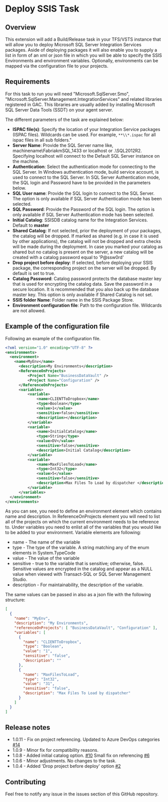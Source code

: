 # Deploy SSIS Task

## Overview

This extension will add a Build/Release task in your TFS/VSTS instance that will allow you to deploy Microsoft SQL Server Integration Services packages.
Aside of deploying packages it will also enable you to supply a list in form of an xml or json file in which you will be able to specify the SSIS Environments and environment variables. Optionally, environments can be mapped via the configuration file to your projects.

## Requirements

For this task to run you will need "Microsoft.SqlServer.Smo", "Microsoft.SqlServer.Management.IntegrationServices" and related libraries registered in GAC. This libraries are usually added by installing Microsoft SQL Server Data Tools (SSDT) on your agent server.

The different parameters of the task are explained below:

* **ISPAC file(s)**: Specify the location of your Integration Service packages (ISPAC files). Wildcards can be used. For example, `**\\*.ispac` for all ispac files in all sub folders."
* **Server Name**: Provide the SQL Server name like, machinename\\FabriakmSQL,1433 or localhost or .\\SQL2012R2. Specifying localhost will connect to the Default SQL Server instance on the machine.
* **Authentication**: Select the authentication mode for connecting to the SQL Server. In Windows authentication mode, build service account, is used to connect to the SQL Server. In SQL Server Authentication mode, the SQL login and Password have to be provided in the parameters below.
* **SQL User name**:  Provide the SQL login to connect to the SQL Server. The option is only available if SQL Server Authentication mode has been selected.
* **SQL Password**: Provide the Password of the SQL login. The option is only available if SQL Server Authentication mode has been selected.
* **Initial Catalog**: SSISDB catalog name for the Integration Services.  Default to **master**
* **Shared Catalog**: If not selected, prior the deployment of your packages, the catalog will be dropped. If marked as shared (e.g. in case it is used by other applications), the catalog will not be dropped and extra checks will be made during the deployment. In case you marked your catalog as shared but no catalog is present on the server, a new catalog will be created with a catalog password equal to 'P@ssw0rd'
* **Drop project before deploy**: If selected, before deploying your SSIS package, the corresponding project on the server will be dropped. By default is set to true.
* **Catalog Password**: Catalog password protects the database master key that is used for encrypting the catalog data. Save the password in a secure location. It is recommended that you also back up the database master key. This option is only available if Shared Catalog is not set.
* **SSIS folder Name**: Folder name in the SSIS Package Store.
* **Environment configuration file**: Path to the configuration file. Wildcards are not allowed.

## Example of the configuration file

Following an example of the configuration file.

```xml
<?xml version="1.0" encoding="UTF-8" ?>
<environments>
  <environment>
    <name>MyEnv</name>
      <description>My Environments</description>
      <ReferenceOnProjects>
          <Project Name="BusinessDataVault" />
          <Project Name="Configuration" />
      </ReferenceOnProjects>
      <variables>
          <variable>
              <name>CLIENTToDropbox</name>
              <type>Boolean</type>
              <value>1</value>
              <sensitive>false</sensitive>
              <description></description>
          </variable>
          <variable>
              <name>InitialCatalog</name>
              <type>String</type>
              <value>DV</value>
              <sensitive>false</sensitive>
              <description>Initial Catalog</description>
          </variable>
          <variable>
              <name>MaxFilesToLoad</name>
              <type>Int32</type>
              <value>5</value>
              <sensitive>false</sensitive>
              <description>Max Files To Load by dispatcher </description>
          </variable>
      </variables>
  </environment>
</environments>
```

As you can see, you need to define an environment element which contains name and description. In ReferenceOnProjects element you will need to list all of the projects on which the current environment needs to be reference to. Under variables you need to enlist all of the variables that you would like to be added to your environment. Variable elements are following:

* name - The name of the variable
* type - The type of the variable. A string matching any of the enum elements in System.TypeCode
* value - The value of the variable
* sensitive - true to the variable that is sensitive; otherwise, false. Sensitive values are encrypted in the catalog and appear as a NULL value when viewed with Transact-SQL or SQL Server Management Studio.
* description - For maintainability, the description of the variable.

The same values can be passed in also as a json file with the following structure:

```json
[
  {
    "name": "MyEnv",
    "description": "My Environments",
    "referenceOnProjects": [ "BusinessDataVault", "Configuration" ],
    "variables": [
      {
        "name": "CLIENTToDropbox",
        "type": "Boolean",
        "value": "1",
        "sensitive": "false",
        "description": ""
      },
      {
        "name": "MaxFilesToLoad",
        "type": "Int32",
        "value": "31",
        "sensitive": "false",
        "description": "Max Files To Load by dispatcher"
      }
    ]
  }
]
```

## Release notes

* 1.0.11 - Fix on project referencing. Updated to Azure DevOps categories [#14](https://github.com/mmajcica/DeploySsis/issues/14)
* 1.0.9 - Minor fix for compatibility reasons.
* 1.0.8 - Added initial catalog option. [#10](https://github.com/mmajcica/DeploySsis/pull/10) Small fix on referencing [#6](https://github.com/mmajcica/DeploySsis/issues/6)
* 1.0.6 - Minor adjustments. No changes to the task.
* 1.0.4 - Added 'Drop project before deploy' option [#2](https://github.com/mmajcica/DeploySsis/issues/2)

## Contributing

Feel free to notify any issue in the issues section of this GitHub repository.
